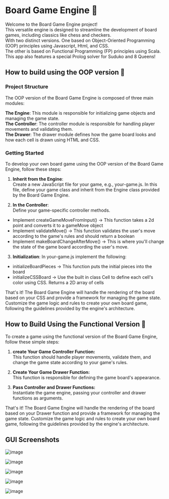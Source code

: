 # Board Game Engine 📌 
Welcome to the Board Game Engine project!   
This versatile engine is designed to streamline the development of board games, including classics like chess and checkers.   
With two distinct versions. One based on Object-Oriented Programming (OOP) principles using Javascript, Html, and CSS.    
The other is based on Functional Programming (FP) principles using Scala.    
This app also features a special Prolog solver for Suduko and 8 Queens!

## How to build using the OOP version 📌
### Project Structure
The OOP version of the Board Game Engine is composed of three main modules:

**The Engine**: This module is responsible for initializing game objects and managing the game state.   
**The Controller**: The controller module is responsible for handling player movements and validating them.   
**The Drawer**: The drawer module defines how the game board looks and how each cell is drawn using HTML and CSS.   
### Getting Started
To develop your own board game using the OOP version of the Board Game Engine, follow these steps:

1. **Inherit from the Engine**:   
Create a new JavaScript file for your game, e.g., your-game.js. In this file,
define your game class and inherit from the Engine class provided by the Board Game Engine.

2. **In the Controller**:   
Define your game-specific controller methods.
- Implement createGameMoveFromInput() -> This function takes a 2d point and converts it to a gameMove object
- Implement validateMove() -> This function validates the user's move according to the game's rules and should return a boolean
- Implement makeBoardChangeAfterMove() -> This is where you'll change the state of the game board according the user's move.

3. **Initialization**:
In your-game.js implement the following:
- initializeBoardPieces -> This function puts the initial pieces into the board
- initializeCSSBoard -> Use the built in class Cell to define each cell's color using CSS. Returns a 2D array of cells

That's it! 
The Board Game Engine will handle the rendering of the board based on your CSS and provide a framework for managing the game state. 
Customize the game logic and rules to create your own board game, following the guidelines provided by the engine's architecture.

## How to Build Using the Functional Version 📌
To create a game using the functional version of the Board Game Engine, follow these simple steps:   

1. **create Your Game Controller Function:**   
This function should handle player movements, validate them, and change the game state according to your game's rules.

2. **Create Your Game Drawer Function:**   
This function is responsible for defining the game board's appearance.

3. **Pass Controller and Drawer Functions:**   
Instantiate the game engine, passing your controller and drawer functions as arguments.   


That's it! 
The Board Game Engine will handle the rendering of the board based on your Drawer function and provide a framework for managing the game state. 
Customize the game logic and rules to create your own board game, following the guidelines provided by the engine's architecture.

## GUI Screenshots
![image](https://github.com/OmarTammam25/Board-game-engine/assets/96181216/c9c35e77-fb5e-4003-bdf5-de2421ffcfe7)

![image](https://github.com/OmarTammam25/Board-game-engine/assets/96181216/7c65c3b7-d9ed-4b62-8ee3-37cbf660c3f9)

![image](https://github.com/OmarTammam25/Board-game-engine/assets/96181216/bd99aa67-55eb-47c1-a224-cd6f1dacab78)

![image](https://github.com/OmarTammam25/Board-game-engine/assets/96181216/e2017e59-97f1-456e-a074-ba53ef5d3707)

![image](https://github.com/OmarTammam25/Board-game-engine/assets/96181216/74931400-a9f1-4356-8099-19d79df9dc11)

